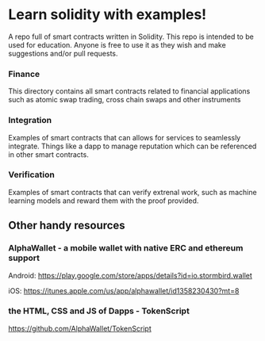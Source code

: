 # Learn solidity with examples!
A repo full of smart contracts written in Solidity. This repo is intended to be used for education. Anyone is free to use it as they wish and make suggestions and/or pull requests.

### Finance
This directory contains all smart contracts related to financial applications such as atomic swap trading, cross chain swaps and other instruments

### Integration
Examples of smart contracts that can allows for services to seamlessly integrate. Things like a dapp to manage reputation which can be referenced in other smart contracts. 

### Verification
Examples of smart contracts that can verify extrenal work, such as machine learning models and reward them with the proof provided. 

## Other handy resources

### AlphaWallet - a mobile wallet with native ERC and ethereum support
Android: https://play.google.com/store/apps/details?id=io.stormbird.wallet

iOS: https://itunes.apple.com/us/app/alphawallet/id1358230430?mt=8

### the HTML, CSS and JS of Dapps - TokenScript
https://github.com/AlphaWallet/TokenScript

